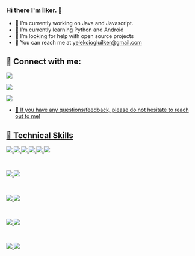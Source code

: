### Hi there I'm İlker. 👋



- 🔭 I’m currently working on Java and Javascript.
- 🌱 I’m currently learning Python and Android
- 🤔 I’m looking for help with open source projects
- 💬 You can reach me at yelekciogluilker@gmail.com 


## 🤝 Connect with me:
<a href="https://www.linkedin.com/in/ilker-yelekcioglu/">![](https://img.shields.io/badge/LinkedIn-0077B5?style=plastic&logoo=linkedin&logoColor=white)

<a href="https://www.linkedin.com/in/ilker-yelekcioglu/">![](https://img.shields.io/badge/Medium-12100E?style=for-the-badge&logo=medium&logoColor=white)

<a href = "https://www.hackerrank.com/yelekciogluilke1/">![]([Hackerrank](https://img.shields.io/badge/-Hackerrank-2EC866?style=for-the-badge&logo=HackerRank&logoColor=white)
)
- 💬 If you have any questions/feedback, please do not hesitate to reach out to me!

## 💼 Technical Skills
![](https://img.shields.io/badge/Code-HTML5-informational?style=flat&logo=HTML5&color=E34F26)
![](https://img.shields.io/badge/Code-JavaScript-informational?style=flat&logo=JavaScript&color=F7DF1E)
![](https://img.shields.io/badge/Code-Python-informational?style=flat&logo=python&color=ffdd54)
![](https://img.shields.io/badge/Code-Java-informational?style=flat&logo=java&color=white)
![](https://img.shields.io/badge/kotlin-%237F52FF.svg?style=for-the-badge&logo=kotlin&logoColor=white)
![](https://img.shields.io/badge/php-%23777BB4.svg?style=for-the-badge&logo=php&logoColor=white)
  
</br>

![](https://img.shields.io/badge/Style-Bootstrap-informational?style=flat&logo=Bootstrap&color=7952B3)
![](https://img.shields.io/badge/Style-CSS3-informational?style=flat&logo=CSS3&color=1572B6)
  
</br>

![](https://img.shields.io/badge/flask-%23000.svg?style=for-the-badge&logo=flask&logoColor=white)
![](https://img.shields.io/badge/Spring-6DB33F?style=for-the-badge&logo=spring&logoColor=white)

</br>

![](https://img.shields.io/badge/Database-SQLite-informational?style=flat&logo=sqliteL&color=336791)
![](https://img.shields.io/badge/mysql-%2300f.svg?style=for-the-badge&logo=mysql&logoColor=white)

</br>

![](https://img.shields.io/badge/Tools-Git-informational?style=flat&logo=Git&color=F05032)
![](https://img.shields.io/badge/Tools-GitHub-informational?style=flat&logo=GitHub&color=181717)


